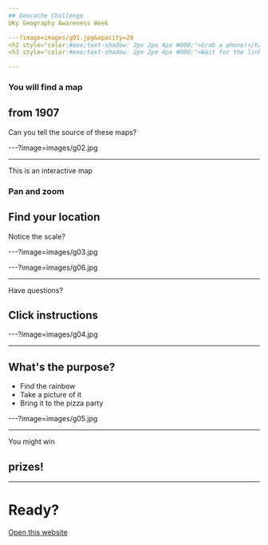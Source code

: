 ```yaml
---
## Geocache Challenge
UKy Geography Awareness Week

---?image=images/g01.jpg&opacity=20
<h2 style="color:#eee;text-shadow: 2px 2px 4px #000;">Grab a phone!</h2>
<h3 style="color:#eee;text-shadow: 2px 2px 4px #000;">Wait for the link...</h3>

---
```

### You will find a map
## from 1907
Can you tell the source of these maps?

---?image=images/g02.jpg

---
This is an interactive map
### Pan and zoom
## Find your location
Notice the scale?

---?image=images/g03.jpg

---?image=images/g06.jpg

---
Have questions?
## Click instructions

---?image=images/g04.jpg

---
## What's the purpose?
* Find the rainbow
* Take a picture of it
* Bring it to the pizza party

---?image=images/g05.jpg


---
You might win
## prizes!

---
# Ready?
[Open this website](https://outragegis.com/a/)


